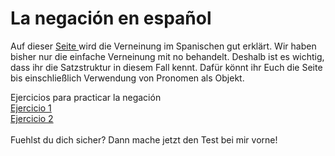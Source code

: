 # La negación en español

Auf dieser <a href="https://espanol.lingolia.com/de/grammatik/satzbau/verneinung">Seite </a> wird die Verneinung im Spanischen gut erklärt. Wir haben bisher nur die einfache Verneinung mit no behandelt. Deshalb ist es wichtig, dass ihr die Satzstruktur in diesem Fall kennt. Dafür könnt ihr Euch die Seite bis einschließlich Verwendung von Pronomen als Objekt.<br>


Ejercicios para practicar la negación
<br>
<a href="https://h5p.org/node/506845">Ejercicio 1</a> <br>
<a href="https://h5p.org/node/506987">Ejercicio 2</a> <br>
<br>
Fuehlst du dich sicher? Dann mache jetzt den Test bei mir vorne!
